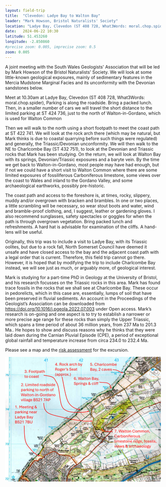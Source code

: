 ```yaml
---
layout: field-trip
title:  "Clevedon: Ladye Bay to Walton Bay"
leader: "Mark Howson, Bristol Naturalists' Society"
location: "Ladye Bay, Clevedon (ST 408 728, What3Words: moral.chop.spider)"
date:   2024-06-22 10:30
latitude: 51.453260
longitude: -2.850860
#precise zoom: 0.005, imprecise zoom: 0.5
zoom: 0.005
---
```


A joint meeting with the South Wales Geologists' Association that will be led by Mark Howson of the Bristol Naturalists' Society. We will look at some little-known geological exposures, mainly of sedimentary features in the Mercia Mudstone Marginal Facies and its unconformity with the Devonian sandstones below.

Meet at 10.30am at Ladye Bay, Clevedon (ST 408 728, What3Words: moral.chop.spider), Parking is along the roadside. Bring a packed lunch. Then, in a smaller number of cars we will travel the short distance to the limited parking at ST 424 736, just to the north of Walton-in-Gordano, which is used for Walton Common 

Then we will walk to the north using a short footpath to meet the coast path at ST 422 741. We will look at the rock arch there (which may be natural, but Mark thinks is due to coastal quarrying before such things were regulated) and generally, the Triassic/Devonian unconformity. We will then walk to the NE to Charlcombe Bay (ST 432 751), to look at the Devonian and Triassic rocks that Mark has been studying. On the return, we will look at Walton Bay with its springs, Devonian/Triassic exposures and a baryte vein. By the time we get back to Walton-in-Gordano, most people may have had enough, but if not we could have a short visit to Walton Common where there are some limited exposures of fossiliferous Carboniferous limestone, some views over the coast to Wales and inland to the Gordano Valley, and some archaeological earthworks, possibly pre-historic. 

The coast path and access to the foreshore is, at times, rocky, slippery, muddy and/or overgrown with bracken and brambles. In one or two places, a little scrambling will be necessary, so wear stout boots and water, wind and bramble-proof clothing, and, I suggest, leather or gardening gloves. I also recommend sunglasses, safety spectacles or goggles for when the path is through overgrown vegetation. Bring packed lunch and refreshments. A hard hat is advisable for examination of the cliffs. A hand-lens will be useful.

Originally, this trip was to include a visit to Ladye Bay, with its Triassic oolites, but due to a rock fall, North Somerset Council have deemed it unsafe and have closed access to the bay and the adjacent coast path with a legal order that is current. Therefore, this field trip cannot go there. However, it is hoped that by modifying the trip to include Charlcombe Bay instead, we will see just as much, or arguably more, of geological interest.

Mark is studying for a part-time PhD in Geology at the University of Bristol, and his research focusses on the Triassic rocks in this area. Mark has found trace fossils in the rocks that we shall see at Charlcombe Bay. These occur in pedorelicts, which in this case are, essentially, lumps of soil that have been preserved in fluvial sediments. An account in the Proceedings of the Geologist’s Association can be downloaded from https://doi.org/10.1016/j.pgeola.2022.07.003 under Open access. Mark’s research is on-going and one aspect is to try to establish a narrower or more precise age range for these rocks than simply the Upper Triassic, which spans a time period of about 36 million years, from 237 Ma to 201.3 Ma.. He hopes to show and discuss reasons why he thinks that they were laid down during the Carnian Pluvial Episode (CPE), a period of exceptional global rainfall and temperature increase from circa 234.0 to 232.4 Ma.

Please see a map and the <a href="/assets/swga_field_trip_20240622_risk_assessment final.docx">risk assessment</a> for the excursion.

<img src="/assets/2024-clevedon-trip-map.png">